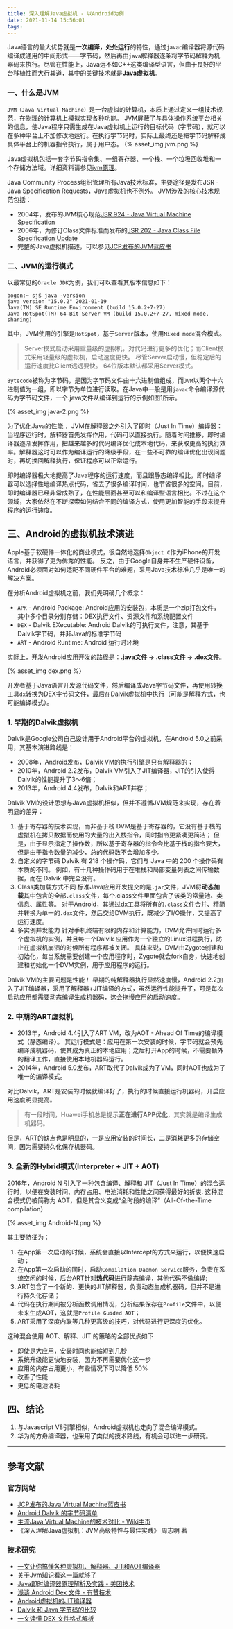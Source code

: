 ```yaml
---
title: 深入理解Java虚拟机 - 以Android为例
date: 2021-11-14 15:56:01
tags:
---
```


Java语言的最大优势就是**一次编译，处处运行**的特性，通过`javac`编译器将源代码编译成通用的中间形式——字节码，然后再由`java`解释器逐条将字节码解释为机器码来执行。尽管在性能上，Java远不如C++这类编译型语言，但由于良好的平台移植性而大行其道，其中的关键技术就是**Java虚拟机**。

### 一、什么是JVM

`JVM（Java Virtual Machine）`是一台虚拟的计算机，本质上通过定义一组技术规范，在物理的计算机上模拟实现各种功能。
JVM屏蔽了与具体操作系统平台相关的信息，使Java程序只需生成在Java虚拟机上运行的目标代码（字节码），就可以在多种平台上不加修改地运行。在执行字节码时，实际上最终还是把字节码解释成具体平台上的机器指令执行，属于用户态。
{% asset_img jvm.png %}

Java虚拟机包括一套字节码指令集、一组寄存器、一个栈、一个垃圾回收堆和一个存储方法域。详细资料请参见[jvm原理](https://cloud.tencent.com/developer/article/1556672)。

Java Community Process组织管理所有Java技术标准，主要途径是发布JSR - Java Specification Requests，Java虚拟机也不例外。
JVM涉及的核心技术规范包括：

- 2004年，发布的JVM核心规范[JSR 924 - Java Virtual Machine Specification](https://www.jcp.org/en/jsr/detail?id=924)
- 2006年，为修订Class文件标准而发布的[JSR 202 - Java Class File Specification Update](https://web.archive.org/web/20120226185155/http://www.jcp.org/en/jsr/detail?id=202)
- 完整的Java虚拟机描述，可以参见[JCP发布的JVM蓝皮书](https://web.archive.org/web/20110925050249/http://java.sun.com/docs/books/vmspec/2nd-edition/html/VMSpecTOC.doc.html)

### 二、JVM的运行模式

以最常见的`Oracle JDK`为例，我们可以查看其版本信息如下：

``` console
bogon:~ sj$ java -version
java version "15.0.2" 2021-01-19
Java(TM) SE Runtime Environment (build 15.0.2+7-27)
Java HotSpot(TM) 64-Bit Server VM (build 15.0.2+7-27, mixed mode, sharing)
```

其中，JVM使用的引擎是`HotSpot`，基于`Server`版本，使用`Mixed mode`混合模式。

> Server模式启动采用重量级的虚拟机，对代码进行更多的优化；而Client模式采用轻量级的虚拟机，启动速度更快。
    尽管Server启动慢，但稳定后的运行速度比Client远远要快。
    64位版本默认都采用Server模式。

`Bytecode`被称为字节码，是因为字节码文件由十六进制值组成，而`JVM`以两个十六进制值为一组，即以字节为单位进行读取。在Java中一般是用`javac`命令编译源代码为字节码文件，一个.java文件从编译到运行的示例如图1所示。

{% asset_img java-2.png %}

为了优化Java的性能 ，JVM在解释器之外引入了即时（Just In Time）编译器：当程序运行时，解释器首先发挥作用，代码可以直接执行。随着时间推移，即时编译器逐渐发挥作用，把越来越多的代码编译优化成本地代码，来获取更高的执行效率。解释器这时可以作为编译运行的降级手段，在一些不可靠的编译优化出现问题时，再切换回解释执行，保证程序可以正常运行。

即时编译器极大地提高了Java程序的运行速度，而且跟静态编译相比，即时编译器可以选择性地编译热点代码，省去了很多编译时间，也节省很多的空间。目前，即时编译器已经非常成熟了，在性能层面甚至可以和编译型语言相比。不过在这个领域，大家依然在不断探索如何结合不同的编译方式，使用更加智能的手段来提升程序的运行速度。

## 三、Android的虚拟机技术演进

Apple基于软硬件一体化的商业模式，很自然地选择`Object C`作为iPhone的开发语言，并获得了更为优秀的性能。
反之，由于Google自身并不生产硬件设备，Android必须面对如何适配不同硬件平台的难题，采用Java技术标准几乎是唯一的解决方案。

在分析Android虚拟机之前，我们先明确几个概念：

- `APK` - Android Package: Android应用的安装包，本质是一个zip打包文件，其中多个目录分别存储：DEX执行文件、资源文件和系统配置文件
- `DEX` - Dalvik EXecutable: Android Dalvik的可执行文件，注意，其基于Dalvik字节码，并非Java的标准字节码
- `ART` - Android Runtime: Android 运行时环境

实际上，开发Android应用开发的路径是：**.java文件 -> .class文件 -> .dex文件**。

{% asset_img dex.png %}

开发者基于Java语言开发源代码文件，然后编译成Java字节码文件，再使用转换工具`dx`转换为DEX字节码文件，最后在Dalvik虚拟机中执行（可能是解释方式，也可能编译模式）。

### 1. 早期的Dalvik虚拟机

Dalvik是Google公司自己设计用于Android平台的虚拟机，在Android 5.0之前采用，其基本演进路线是：

- 2008年，Android发布，Dalvik VM的执行引擎是只有解释器的；
- 2010年，Android 2.2发布，Dalvik VM引入了JIT编译器，JIT的引入使得Dalvik的性能提升了3～6倍；
- 2013年，Android 4.4发布，Dalvik和ART并存；

Dalvik VM的设计思想与Java虚拟机相似，但并不遵循JVM规范来实现，存在着明显的差异：

1. 基于寄存器的技术实现，而非基于栈
    DVM是基于寄存器的，它没有基于栈的虚拟机在拷贝数据而使用的大量的出入栈指令，同时指令更紧凑更简洁；
    但是，由于显示指定了操作数，所以基于寄存器的指令会比基于栈的指令要大，但是由于指令数量的减少，总的代码数不会增加多少。
2. 自定义的字节码
    Dalvik 有 218 个操作码，它们与 Java 中的 200 个操作码有本质的不同。
    例如，有十几种操作码用于在堆栈和局部变量列表之间传输数据，而在 Dalvik 中完全没有。
3. Class类加载方式不同
    标准Java应用开发提交的是`.jar`文件，JVM将**动态加载**其中包含的全部`.class`文件，每个.class文件里面包含了该类的常量池、类信息、属性等。
    对于Android，其通过dx工具将所有的`.class`文件合并、精简并转换为单一的`.dex`文件，然后交给DVM执行，既减少了I/O操作，又提高了运行速度。
4. 多实例并发能力
    针对手机终端有限的内存和计算能力，DVM允许同时运行多个虚拟机的实例，并且每一个Dalvik 应用作为一个独立的Linux进程执行，防止在虚拟机崩溃的时候所有程序都被关闭。
    具体来说，DVM由Zygote创建和初始化，每当系统需要创建一个应用程序时，Zygote就会fork自身，快速地创建和初始化一个DVM实例，用于应用程序的运行。

Dalvik VM的主要问题是性能！
早期的纯解释器执行显然速度慢，Android 2.2加入了JIT编译器，采用了解释器+JIT编译的方式，虽然运行性能提升了，可是每次启动应用都需要动态编译生成机器码，这会拖慢应用的启动速度。

### 2. 中期的ART虚拟机

- 2013年，Android 4.4引入了ART VM，改为AOT - Ahead Of Time的编译模式（静态编译）。
    其运行模式是：应用在第一次安装的时候，字节码就会预先编译成机器码，使其成为真正的本地应用；之后打开App的时候，不需要额外的翻译工作，直接使用本地机器码运行。
- 2014年，Android 5.0发布，ART取代了Dalvik成为了VM，同时AOT也成为了唯一的编译模式。

对比Dalvik，ART是安装的时候就编译好了，执行的时候直接运行机器码，开启应用速度明显提高。
> 有一段时间，Huawei手机总是提示**正在进行APP优化**，其实就是编译生成机器码。

但是，ART的缺点也是明显的，一是应用安装的时间长，二是消耗更多的存储空间，因为需要持久化保存机器码。

### 3. 全新的Hybrid模式(Interpreter + JIT + AOT)

2016年，Android N 引入了一种包含编译、解释和 JIT（Just In Time）的混合运行时，以便在安装时间、内存占用、电池消耗和性能之间获得最好的折衷.
这种混合模式仍被简称为 AOT，但是其含义变成“全时段的编译”（All-Of-the-Time compilation）

{% asset_img Android-N.png %}

其主要特征为：

1. 在App第一次启动的时候，系统会直接以Intercept的方式来运行，以便快速启动；
2. 在App第一次启动的同时，启动`Compilation Daemon Service`服务，负责在系统空闲的时候，后台ART针对**热代码**进行静态编译，其他代码不做编译;
3. ART包含了一个新的、更快的JIT解释器，负责动态生成机器码，但并不是进行持久化存储；
4. 代码在执行期间被分析函数调用情况，分析结果保存在`Profile`文件中，以便未来生成AOT，这就是`Profile Guided AOT`；
5. ART采用了深度内联等几种更高级的技巧，对代码进行更深度的优化。

这种混合使用 AOT、解释、JIT 的策略的全部优点如下

- 即使是大应用，安装时间也能缩短到几秒
- 系统升级能更快地安装，因为不再需要优化这一步
- 应用的内存占用更小，有些情况下可以降低 50%
- 改善了性能
- 更低的电池消耗

## 四、结论

1. 与Javascript V8引擎相似，Android虚拟机也走向了混合编译模式。
2. 华为的方舟编译器，也采用了类似的技术路线，有机会可以进一步研究。

---

## 参考文献

### 官方网站

- [JCP发布的Java Virtual Machine蓝皮书](https://web.archive.org/web/20110925050249/http://java.sun.com/docs/books/vmspec/2nd-edition/html/VMSpecTOC.doc.html)
- [Android Dalvik 的字节码清单](https://developer.android.com/reference/dalvik/bytecode/Opcodes.html)
- [主流Java Virtual Machine的技术对比 - Wiki主页](https://en.wikipedia.org/wiki/Comparison_of_Java_virtual_machines)
- 《深入理解Java虚拟机：JVM高级特性与最佳实践》 周志明 著

### 技术研究

- [一文让你搞懂各种虚拟机、解释器、JIT和AOT编译器](https://blog.csdn.net/zhongyili_sohu/article/details/106555297)
- [关于Jvm知识看这一篇就够了](https://zhuanlan.zhihu.com/p/34426768)
- [Java即时编译器原理解析及实践 - 美团技术](https://tech.meituan.com/2020/10/22/java-jit-practice-in-meituan.html)
- [浅谈 Android Dex 文件 - 有赞技术](https://tech.youzan.com/qian-tan-android-dexwen-jian/)
- [Android虚拟机的JIT编译器](https://cloud.tencent.com/developer/article/1445764)
- [Dalvik 和 Java 字节码的比较](https://segmentfault.com/a/1190000040710467)
- [一文读懂 DEX 文件格式解析](https://cloud.tencent.com/developer/article/1663852)
